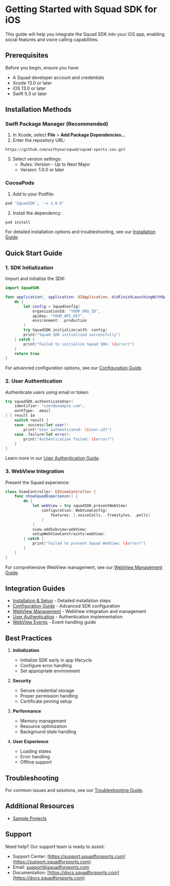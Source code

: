 # Getting Started with Squad SDK for iOS

This guide will help you integrate the Squad SDK into your iOS app, enabling social features and voice calling capabilities.

## Prerequisites

Before you begin, ensure you have:

- A Squad developer account and credentials
- Xcode 13.0 or later
- iOS 13.0 or later
- Swift 5.3 or later

## Installation Methods

### Swift Package Manager (Recommended)

1. In Xcode, select **File** > **Add Package Dependencies...**
2. Enter the repository URL:

```
https://github.com/withyoursquad/squad-sports-ios.git
```

3. Select version settings:
   - Rules: Version - Up to Next Major
   - Version: 1.0.0 or later

### CocoaPods

1. Add to your Podfile:

```ruby
pod 'SquadSDK', '~> 1.0.0'
```

2. Install the dependency:

```bash
pod install
```

For detailed installation options and troubleshooting, see our [Installation Guide](installation.md).

## Quick Start Guide

### 1. SDK Initialization

Import and initialize the SDK:

```swift
import SquadSDK

func application(_ application: UIApplication, didFinishLaunchingWithOptions launchOptions: [UIApplication.LaunchOptionsKey: Any]?) -> Bool {
    do {
        let config = SquadConfig(
            organizationId: "YOUR_ORG_ID",
            apiKey: "YOUR_API_KEY",
            environment: .production
        )
        try SquadSDK.initialize(with: config)
        print("Squad SDK initialized successfully")
    } catch {
        print("Failed to initialize Squad SDK: \(error)")
    }
    return true
}
```

For advanced configuration options, see our [Configuration Guide](configuration.md).

### 2. User Authentication

Authenticate users using email or token:

```swift
try squadSDK.authenticateUser(
    identifier: "user@example.com",
    authType: .email
) { result in
    switch result {
    case .success(let user):
        print("User authenticated: \(user.id)")
    case .failure(let error):
        print("Authentication failed: \(error)")
    }
}
```

Learn more in our [User Authentication Guide](user-auth.md).

### 3. WebView Integration

Present the Squad experience:

```swift
class ViewController: UIViewController {
    func showSquadExperience() {
        do {
            let webView = try squadSDK.presentWebView(
                configuration: WebViewConfig(
                    features: [.voiceCalls, .freestyles, .polls]
                )
            )
            view.addSubview(webView)
            setupWebViewConstraints(webView)
        } catch {
            print("Failed to present Squad WebView: \(error)")
        }
    }
}
```

For comprehensive WebView management, see our [WebView Management Guide](webview.md).

## Integration Guides

- [Installation & Setup](installation.md) - Detailed installation steps
- [Configuration Guide](configuration.md) - Advanced SDK configuration
- [WebView Management](webview.md) - WebView integration and management
- [User Authentication](user-auth.md) - Authentication implementation
- [WebView Events](webview-events.md) - Event handling guide

## Best Practices

1. **Initialization**

   - Initialize SDK early in app lifecycle
   - Configure error handling
   - Set appropriate environment

2. **Security**

   - Secure credential storage
   - Proper permission handling
   - Certificate pinning setup

3. **Performance**

   - Memory management
   - Resource optimization
   - Background state handling

4. **User Experience**
   - Loading states
   - Error handling
   - Offline support

## Troubleshooting

For common issues and solutions, see our [Troubleshooting Guide](troubleshooting.md).

## Additional Resources

- [Sample Projects](https://github.com/withyoursquad/ios-samples)

## Support

Need help? Our support team is ready to assist:

- Support Center: [https://support.squadforsports.com](https://support.squadforsports.com)
- Email: support@squadforsports.com
- Documentation: [https://docs.squadforsports.com](https://docs.squadforsports.com)
